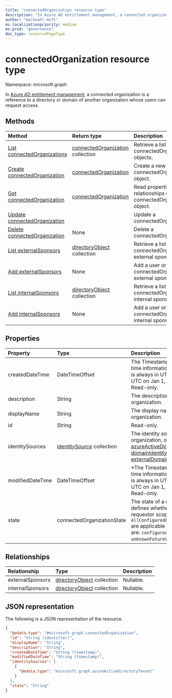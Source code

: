 ```yaml
---
title: "connectedOrganization resource type"
description: "In Azure AD entitlement management, a connected organization is a reference to a directory or domain of another organization whose users can request access."
author: "markwahl-msft"
ms.localizationpriority: medium
ms.prod: "governance"
doc_type: resourcePageType
---
```

# connectedOrganization resource type

Namespace: microsoft.graph


In [Azure AD entitlement management](entitlementmanagement-root.md), a connected organization is a reference to a directory or domain of another organization whose users can request access.

## Methods
|Method|Return type|Description|
|:---|:---|:---|
|[List connectedOrganizations](../api/entitlementmanagement-list-connectedorganizations.md)|[connectedOrganization](connectedorganization.md) collection|Retrieve a list of connectedOrganization objects. |
|[Create connectedOrganization](../api/entitlementmanagement-post-connectedorganizations.md)|[connectedOrganization](connectedorganization.md)|Create a new connectedOrganization object. |
|[Get connectedOrganization](../api/connectedorganization-get.md)|[connectedOrganization](connectedorganization.md)|Read properties and relationships of a connectedOrganization object. |
|[Update connectedOrganization](../api/connectedorganization-update.md)||Update a connectedOrganization. |
|[Delete connectedOrganization](../api/connectedorganization-delete.md)|None|Delete a connectedOrganization. |
|[List externalSponsors](../api/connectedorganization-list-externalsponsors.md)|[directoryObject](directoryobject.md) collection|Retrieve a list of a connectedOrganization's external sponsors. |
|[Add externalSponsors](../api/connectedorganization-post-externalsponsors.md)|None|Add a user or group to a connectedOrganization's external sponsors. |
|[List internalSponsors](../api/connectedorganization-list-internalsponsors.md)|[directoryObject](directoryobject.md) collection|Retrieve a list of a connectedOrganization's internal sponsors. |
|[Add internalSponsors](../api/connectedorganization-post-internalsponsors.md)|None|Add a user or group to a connectedOrganization's internal sponsors. |

## Properties
|Property|Type|Description|
|:---|:---|:---|
|createdDateTime|DateTimeOffset|The Timestamp type represents date and time information using ISO 8601 format and is always in UTC time. For example, midnight UTC on Jan 1, 2014 is `2014-01-01T00:00:00Z`. Read-only.|
|description|String|The description of the connected organization.|
|displayName|String|The display name of the connected organization.|
|id|String|Read-only.|
|identitySources|[identitySource](../resources/identitysource.md) collection|The identity sources in this connected organization, one of [azureActiveDirectoryTenant](azureactivedirectorytenant.md), [domainIdentitySource](domainidentitysource.md) or [externalDomainFederation](externaldomainfederation.md). Nullable.|
|modifiedDateTime|DateTimeOffset|*The Timestamp type represents date and time information using ISO 8601 format and is always in UTC time. For example, midnight UTC on Jan 1, 2014 is `2014-01-01T00:00:00Z`. Read-only.|
|state|connectedOrganizationState|The state of a connected organization defines whether assignment policies with requestor scope type `AllConfiguredConnectedOrganizationSubjects` are applicable or not.  The possible values are: `configured`, `proposed`, `unknownFutureValue`.|

## Relationships
|Relationship|Type|Description|
|:---|:---|:---|
|externalSponsors|[directoryObject](directoryobject.md) collection|Nullable.|
|internalSponsors|[directoryObject](directoryobject.md) collection|Nullable.|

## JSON representation
The following is a JSON representation of the resource.
<!-- {
  "blockType": "resource",
  "keyProperty": "id",
  "@odata.type": "microsoft.graph.connectedOrganization",
  "openType": false
}
-->
``` json
{
  "@odata.type": "#microsoft.graph.connectedOrganization",
  "id": "String (identifier)",
  "displayName": "String",
  "description": "String",
  "createdDateTime": "String (timestamp)",
  "modifiedDateTime": "String (timestamp)",
  "identitySources": [
    {
      "@odata.type": "microsoft.graph.azureActiveDirectoryTenant"
    }
  ],
  "state": "String"
}
```


